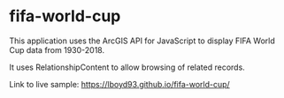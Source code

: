 # fifa-world-cup
This application uses the ArcGIS API for JavaScript to display FIFA World Cup data from 1930-2018.

It uses RelationshipContent to allow browsing of related records.

Link to live sample: https://lboyd93.github.io/fifa-world-cup/